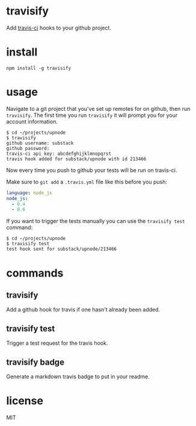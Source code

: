 travisify
=========

Add [travis-ci](http://travis-ci.org) hooks to your github project.

install
=======

```
npm install -g travisify
```

usage
=====

Navigate to a git project that you've set up remotes for on github, then run
`travisify`. The first time you run `travisify` it will prompt you for your
account information.

```
$ cd ~/projects/upnode
$ travisify
github username: substack
github password:
travis-ci api key: abcdefghijklmnopqrst
travis hook added for substack/upnode with id 213466
```

Now every time you push to github your tests will be run on travis-ci.

Make sure to `git add` a `.travis.yml` file like this before you push:

``` yaml
language: node_js
node_js:
  - 0.4
  - 0.6
```

If you want to trigger the tests manually you can use the `travisify test`
command:

```
$ cd ~/projects/upnode
$ travisify test
test hook sent for substack/upnode/213466
```

commands
========

travisify
---------

Add a github hook for travis if one hasn't already been added.

travisify test
--------------

Trigger a test request for the travis hook.

travisify badge
---------------

Generate a markdown travis badge to put in your readme.

license
=======

MIT

